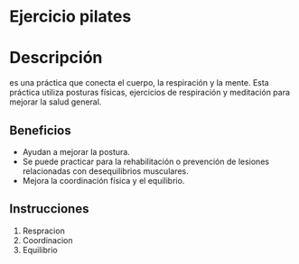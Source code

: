 # Ejercicio pilates

# Descripción
es una práctica que conecta el cuerpo, la respiración y la mente. Esta práctica utiliza posturas físicas, ejercicios de respiración y meditación para mejorar la salud general.

## Beneficios
- Ayudan a mejorar la postura.
- Se puede practicar para la rehabilitación o prevención de lesiones relacionadas con desequilibrios musculares.
- Mejora la coordinación física y el equilibrio.

## Instrucciones
1. Respracion
2. Coordinacion
3. Equilibrio 